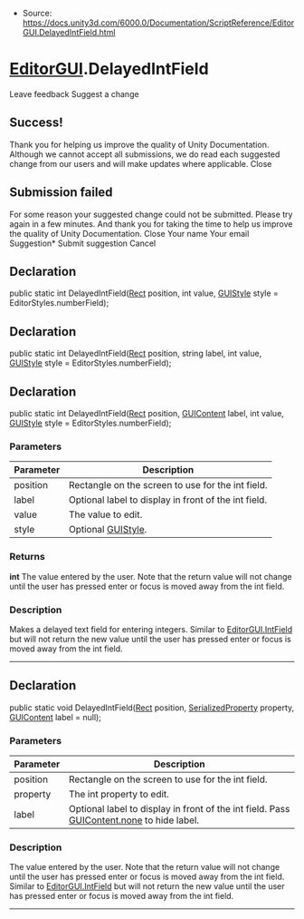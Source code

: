* Source: https://docs.unity3d.com/6000.0/Documentation/ScriptReference/EditorGUI.DelayedIntField.html

#  [EditorGUI](https://docs.unity3d.com/6000.0/Documentation/ScriptReference/EditorGUI.html).DelayedIntField
Leave feedback
Suggest a change
## Success!
Thank you for helping us improve the quality of Unity Documentation. Although we cannot accept all submissions, we do read each suggested change from our users and will make updates where applicable.
Close
## Submission failed
For some reason your suggested change could not be submitted. Please <a>try again</a> in a few minutes. And thank you for taking the time to help us improve the quality of Unity Documentation.
Close
Your name Your email Suggestion* Submit suggestion
Cancel
## Declaration
public static int DelayedIntField([Rect](https://docs.unity3d.com/6000.0/Documentation/ScriptReference/Rect.html) position, int value, [GUIStyle](https://docs.unity3d.com/6000.0/Documentation/ScriptReference/GUIStyle.html) style = EditorStyles.numberField); 
## Declaration
public static int DelayedIntField([Rect](https://docs.unity3d.com/6000.0/Documentation/ScriptReference/Rect.html) position, string label, int value, [GUIStyle](https://docs.unity3d.com/6000.0/Documentation/ScriptReference/GUIStyle.html) style = EditorStyles.numberField); 
## Declaration
public static int DelayedIntField([Rect](https://docs.unity3d.com/6000.0/Documentation/ScriptReference/Rect.html) position, [GUIContent](https://docs.unity3d.com/6000.0/Documentation/ScriptReference/GUIContent.html) label, int value, [GUIStyle](https://docs.unity3d.com/6000.0/Documentation/ScriptReference/GUIStyle.html) style = EditorStyles.numberField); 
### Parameters
Parameter | Description  
---|---  
position | Rectangle on the screen to use for the int field.  
label | Optional label to display in front of the int field.  
value | The value to edit.  
style | Optional [GUIStyle](https://docs.unity3d.com/6000.0/Documentation/ScriptReference/GUIStyle.html).  
### Returns
**int** The value entered by the user. Note that the return value will not change until the user has pressed enter or focus is moved away from the int field. 
### Description
Makes a delayed text field for entering integers.
Similar to [EditorGUI.IntField](https://docs.unity3d.com/6000.0/Documentation/ScriptReference/EditorGUI.IntField.html) but will not return the new value until the user has pressed enter or focus is moved away from the int field.
* * *
## Declaration
public static void DelayedIntField([Rect](https://docs.unity3d.com/6000.0/Documentation/ScriptReference/Rect.html) position, [SerializedProperty](https://docs.unity3d.com/6000.0/Documentation/ScriptReference/SerializedProperty.html) property, [GUIContent](https://docs.unity3d.com/6000.0/Documentation/ScriptReference/GUIContent.html) label = null); 
### Parameters
Parameter | Description  
---|---  
position | Rectangle on the screen to use for the int field.  
property | The int property to edit.  
label | Optional label to display in front of the int field. Pass [GUIContent.none](https://docs.unity3d.com/6000.0/Documentation/ScriptReference/GUIContent-none.html) to hide label.  
### Description
The value entered by the user. Note that the return value will not change until the user has pressed enter or focus is moved away from the int field.
Similar to [EditorGUI.IntField](https://docs.unity3d.com/6000.0/Documentation/ScriptReference/EditorGUI.IntField.html) but will not return the new value until the user has pressed enter or focus is moved away from the int field.
* * *
